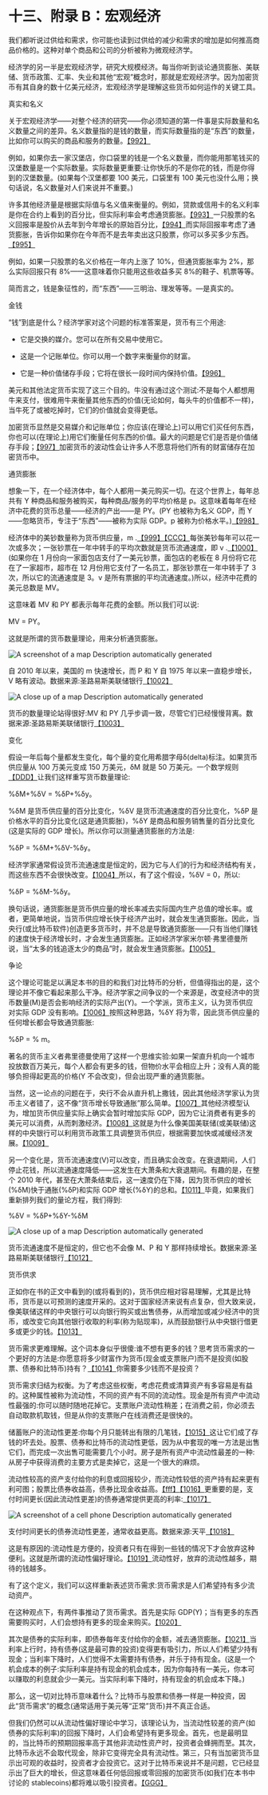  

# 十三、附录 B：宏观经济

我们都听说过供给和需求，你可能也读到过供给的减少和需求的增加是如何推高商品价格的。这种对单个商品和公司的分析被称为微观经济学。

经济学的另一半是宏观经济学，研究大规模经济。每当你听到谈论通货膨胀、美联储、货币政策、汇率、失业和其他“宏观”概念时，那就是宏观经济学。因为加密货币有其自身的数十亿美元经济，宏观经济学是理解这些货币如何运作的关键工具。

真实和名义

关于宏观经济学——对整个经济的研究——你必须知道的第一件事是实际数量和名义数量之间的差异。名义数量指的是钱的数量，而实际数量指的是“东西”的数量，比如你可以购买的商品和服务的数量。[【992】](part0040.xhtml#a4G3)

例如，如果你去一家汉堡店，你口袋里的钱是一个名义数量，而你能用那笔钱买的汉堡数量是一个实际数量。实际数量更重要:让你快乐的不是你花的钱，而是你得到的汉堡数量。(如果每个汉堡都要 100 美元，口袋里有 100 美元也没什么用；换句话说，名义数量对人们来说并不重要。)

许多其他经济量是根据实际值与名义值来衡量的。例如，贷款或信用卡的名义利率是你在合约上看到的百分比，但实际利率会考虑通货膨胀。[【993】](part0040.xhtml#a5T4)一只股票的名义回报率是股价从去年到今年增长的原始百分比，[【994】](part0040.xhtml#a5T5)而实际回报率考虑了通货膨胀，告诉你如果你在今年而不是去年卖出这只股票，你可以多买多少东西。[【995】](part0040.xhtml#a5T6)

例如，如果一只股票的名义价格在一年内上涨了 10%，但通货膨胀率为 2%，那么实际回报只有 8%——这意味着你只能用这些收益多买 8%的鞋子、机票等等。

简而言之，钱是象征性的，而“东西”——三明治、理发等等。—是真实的。

金钱

“钱”到底是什么？经济学家对这个问题的标准答案是，货币有三个用途:

*   它是交换的媒介。您可以在所有交易中使用它。

*   这是一个记账单位。你可以用一个数字来衡量你的财富。

*   它是一种价值储存手段；它将在很长一段时间内保持价值。[【996】](part0040.xhtml#a5P4)

美元和其他法定货币实现了这三个目的。牛没有通过这个测试:不是每个人都想用牛来支付，很难用牛来衡量其他东西的价值(无论如何，每头牛的价值都不一样)，当牛死了或被吃掉时，它们的价值就会变得更低。

加密货币显然是交易媒介和记账单位；你应该(在理论上)可以用它们买任何东西，你也可以(在理论上)用它们衡量任何东西的价值。最大的问题是它们是否是价值储存手段；[【997】](part0040.xhtml#a60N)加密货币的波动性会让许多人不愿意将他们所有的财富储存在加密货币中。

通货膨胀

想象一下，在一个经济体中，每个人都用一美元购买一切。在这个世界上，每年总共有 Y 种商品和服务被购买，每种商品/服务的平均价格是 p。这意味着每年在经济中花费的货币总量——经济的产出——是 PY。(PY 也被称为名义 GDP，而 Y——忽略货币，专注于“东西”——被称为实际 GDP。p 被称为价格水平。)[【998】](part0040.xhtml#a6JJ)

经济体中的美钞数量称为货币供应量，m .[【999】](part0040.xhtml#a5U3)[【CCC】](part0040.xhtml#a5U4)每张美钞每年可以花一次或多次；一张钞票在一年中转手的平均次数就是货币流通速度，即 v .[【1000】](part0040.xhtml#a5U5)(如果你在 1 月份向一家面包店支付了一美元钞票，面包店的老板在 8 月份将它花在了一家超市，超市在 12 月份用它支付了一名员工，那张钞票在一年中转手了 3 次，所以它的流通速度是 3。v 是所有票据的平均流通速度。)所以，经济中花费的美元总数是 MV。

这意味着 MV 和 PY 都表示每年花费的金额。所以我们可以说:

MV = PY。

这就是所谓的货币数量理论，用来分析通货膨胀。

![A screenshot of a map  Description automatically generated](image_rsrc7HU.jpg)

自 2010 年以来，美国的 m 快速增长，而 P 和 Y 自 1975 年以来一直稳步增长，V 略有波动。数据来源:圣路易斯美联储银行[【1002】](part0040.xhtml#a7AX)

![A close up of a map  Description automatically generated](image_rsrc7HV.jpg)

货币的数量理论站得很好:MV 和 PY 几乎步调一致，尽管它们已经慢慢背离。数据来源:圣路易斯美联储银行[【1003】](part0040.xhtml#a462)

变化

假设一年后每个量都发生变化，每个量的变化用希腊字母δ(delta)标注。如果货币供应量从 100 万美元变成 150 万美元，δM 就是 50 万美元。一个数学规则[【DDD】](part0040.xhtml#a6WM)让我们这样重写货币数量理论:

%δM+%δV = %δP+%δy。

%δM 是货币供应量的百分比变化，%δV 是货币流通速度的百分比变化，%δP 是价格水平的百分比变化(这是通货膨胀)，%δY 是商品和服务销售量的百分比变化(这是实际的 GDP 增长)。所以你可以测量通货膨胀的方法是:

%δP = %δM+%δV-%δy。

经济学家通常假设货币流通速度是恒定的，因为它与人们的行为和经济结构有关，而这些东西不会很快改变。[【1004】](part0040.xhtml#a4FA)所以，有了这个假设，%δV = 0，所以:

%δP = %δM-%δy。

换句话说，通货膨胀是货币供应量的增长率减去实际国内生产总值的增长率。或者，更简单地说，当货币供应增长快于经济产出时，就会发生通货膨胀。因此，当央行(或比特币软件)创造更多货币时，并不总是导致通货膨胀——只有当他们赚钱的速度快于经济增长时，才会发生通货膨胀。正如经济学家米尔顿·弗里德曼所说，当“太多的钱追逐太少的商品”时，就会发生通货膨胀。[【1005】](part0040.xhtml#a55C)

争论

这个理论可能足以满足本书的目的和我们对比特币的分析，但值得指出的是，这个理论并不像它看起来那么干净。经济学家之间争议的一个来源是，改变经济中的货币数量(M)是否会影响经济的实际产出(Y)。一个学派，货币主义，认为货币供应对实际 GDP 没有影响。[【1006】](part0040.xhtml#a6B3)按照这种思路，%δY 将为零，因此货币供应量的任何增长都会导致通货膨胀:

%δP = % m。

著名的货币主义者弗里德曼使用了这样一个思维实验:如果一架直升机向一个城市投放数百万美元，每个人都会有更多的钱，但物价水平会相应上升；没有人真的能够负担得起更高的价格(Y 不会改变)，但会出现严重的通货膨胀。

当然，这一论点的问题在于，央行不会从直升机上撒钱，因此其他经济学家认为货币主义者错了，这不像“货币增长导致通胀”那么简单。[【1007】](part0040.xhtml#a785)其他经济模型认为，增加货币供应量实际上确实会暂时增加实际 GDP，因为它让消费者有更多的美元可以消费，从而刺激经济。[【1008】](part0040.xhtml#a786)这就是为什么像美国美联储(或美联储)这样的中央银行可以利用货币政策工具调整货币供应，根据需要加快或减缓经济发展。[【1009】](part0040.xhtml#a787)

另一个变化是，货币流通速度(V)可以改变，而且确实会改变。在衰退期间，人们停止花钱，所以流通速度降低——这发生在大萧条和大衰退期间。有趣的是，在整个 2010 年代，甚至在大萧条结束后，这一速度仍在下降，因为货币供应的增长(%δM)快于通胀(%δP)和实际 GDP 增长(%δY)的总和。[【1011】](part0040.xhtml#a6R6)毕竟，如果我们重新排列我们的量论方程，我们得到:

%δV = %δP+%δY-%δM

![A close up of a map  Description automatically generated](image_rsrc7HW.jpg)

货币流通速度不是恒定的，但它也不会像 M、P 和 Y 那样持续增长。数据来源:圣路易斯美联储银行[【1012】](part0040.xhtml#a6X7)

货币供求

正如你在书的正文中看到的(或将看到的)，货币供应相对容易理解，尤其是比特币，货币是以可预测的速度开采的。这对于国家经济来说有点复杂，但大致来说，像美联储这样的中央银行可以向银行购买或出售债券，从而增加或减少经济中的货币，或改变它向其他银行收取的利率(称为贴现率)，从而鼓励银行从中央银行借更多或更少的钱。[【1013】](part0040.xhtml#a6U9)

货币需求更难理解。这个词本身似乎很傻:谁不想有更多的钱？思考货币需求的一个更好的方法是:你愿意将多少财富作为货币(现金或支票账户)而不是投资(如股票、债券和比特币)持有？[【1014】](part0040.xhtml#a4NH)你需要多少钱而不是投资？

货币需求归结为权衡。为了考虑这些权衡，考虑花费或清算资产有多容易是有益的。这种属性被称为流动性，不同的资产有不同的流动性。现金是所有资产中流动性最强的:你可以随时随地花掉它。支票账户流动性稍差；在消费之前，你必须去自动取款机取钱，但是从你的支票账户在线消费还是很快的。

储蓄账户的流动性更差:你每个月只能转出有限的几笔钱，[【1015】](part0040.xhtml#a657)这让它们成了存钱的坏去处。股票、债券和比特币的流动性更低，因为从中套现的唯一方法是出售它们，而完成一次出售可能需要几个小时。房子是所有资产中流动性最差的一种:从房子中获得消费的主要方式是卖掉它，这是一个很大的麻烦。

流动性较高的资产支付给你的利息或回报较少，而流动性较低的资产持有起来更有利可图；股票比债券收益高，债券比现金收益高。[【fff】](part0040.xhtml#a5U8)[【1016】](part0040.xhtml#a5U9)更重要的是，支付时间更长(因此流动性更差)的债券通常提供更高的利率:[【1017】](part0040.xhtml#a5UA)

![A screenshot of a cell phone  Description automatically generated](image_rsrc7HX.jpg)

支付时间更长的债券流动性更差，通常收益更高。数据来源:天平[【1018】](part0040.xhtml#a5CR)

这是有原因的:流动性是方便的，投资者只有在得到一些钱的情况下才会放弃这种便利。这就是所谓的流动性偏好理论。[【1019】](part0040.xhtml#a4T7)流动性好，放弃的流动性越多，期待的钱越多。

有了这个定义，我们可以这样重新表述货币需求:货币需求是人们希望持有多少流动资产。

在这种观点下，有两件事推动了货币需求。首先是实际 GDP(Y)；当有更多的东西需要购买时，人们会想持有更多的现金来购买。[【1020】](part0040.xhtml#a5GW)

其次是债券的实际利率，即债券每年支付给你的金额，减去通货膨胀。[【1021】](part0040.xhtml#a79K)当利率上行时，持有债券(这是最可靠的投资)变得更有吸引力，所以人们希望少持有现金；当利率下降时，人们觉得不太需要持有债券，并乐于持有现金。(这是一个机会成本的例子:实际利率是持有现金的机会成本，因为你每持有一美元，你本可以赚取的利息就会少一美元。当实际利率下降时，持有现金的机会成本下降。)

那么，这一切对比特币意味着什么？比特币与股票和债券一样是一种投资，因此“货币需求”的概念(通常适用于美元等“正常”货币)并不真正合适。

但我们仍然可以从流动性偏好理论中学习，该理论认为，当流动性较差的资产(如债券的实际利率)的回报下降时，人们会希望持有更多现金。首先，也是最明显的，当比特币的预期回报率高于其他非流动性资产时，投资者会蜂拥而至。其次，比特币永远不会取代现金，除非它变得完全具有流动性。第三，只有当加密货币显示出可观的收益时，投资者才会投资它。这对于比特币来说并不是问题，它已经显示出了巨大的增长，但这意味着任何低回报或零回报的加密货币(如我们在本书中讨论的 stablecoins)都将难以吸引投资者。[【GGG】](part0040.xhtml#a642)